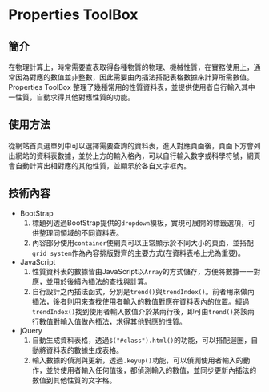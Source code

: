 # Properties ToolBox

## 簡介

在物理計算上，時常需要查表取得各種物質的物理、機械性質，在實務使用上，通常因為對應的數值並非整數，因此需要由內插法搭配表格數據來計算所需數值。
Properties ToolBox 整理了幾種常用的性質資料表，並提供使用者自行輸入其中一性質，自動求得其他對應性質的功能。

## 使用方法

從網站首頁選單列中可以選擇需要查詢的資料表，進入對應頁面後，頁面下方會列出網站的資料表數據，並於上方的輸入格內，可以自行輸入數字或科學符號，網頁會自動計算出相對應的其他性質，並顯示於各自文字框內。

## 技術內容

- BootStrap
  1. 標題列透過BootStrap提供的`dropdown`模板，實現可展開的標籤選項，可供整理同領域的不同資料表。
  2. 內容部分使用`container`使網頁可以正常顯示於不同大小的頁面，並搭配`grid system`作為內容排版對齊的主要方式(在資料表格上尤為重要)。
- JavaScript
  1. 性質資料表的數據皆由JavaScript以`Array`的方式儲存，方便將數據一一對應，並用於後續內插法的查找與計算。
  2. 自行設計之內插法函式，分別是`trend()`與`trendIndex()`。前者用來做內插法，後者則用來查找使用者輸入的數值對應在資料表內的位置。經過`trendIndex()`找到使用者輸入數值介於某兩行後，即可由`trend()`將該兩行數值對輸入值做內插法，求得其他對應的性質。
- jQuery
  1. 自動生成資料表格，透過`$("#class").html()`的功能，可以搭配迴圈，自動將資料表的數據生成表格。
  2. 輸入數據的偵測與更新，透過`.keyup()`功能，可以偵測使用者輸入的動作，並於使用者輸入任何值後，都偵測輸入的數值，並同步更新內插法的數值到其他性質的文字格。